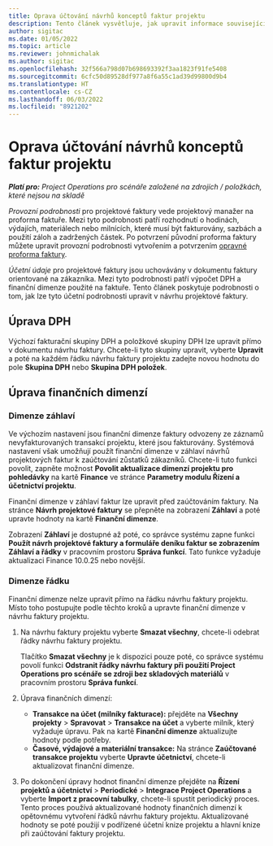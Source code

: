 ```yaml
---
title: Oprava účtování návrhů konceptů faktur projektu
description: Tento článek vysvětluje, jak upravit informace související s účetnictvím v návrhu faktury.
author: sigitac
ms.date: 01/05/2022
ms.topic: article
ms.reviewer: johnmichalak
ms.author: sigitac
ms.openlocfilehash: 32f566a798d07b698693392f3aa1823f91fe5408
ms.sourcegitcommit: 6cfc50d89528df977a8f6a55c1ad39d99800d9b4
ms.translationtype: HT
ms.contentlocale: cs-CZ
ms.lasthandoff: 06/03/2022
ms.locfileid: "8921202"
---
```

# <a name="correct-the-accounting-on-draft-project-invoice-proposals"></a>Oprava účtování návrhů konceptů faktur projektu

_**Platí pro:** Project Operations pro scénáře založené na zdrojích / položkách, které nejsou na skladě_

*Provozní podrobnosti* pro projektové faktury vede projektový manažer na proforma faktuře. Mezi tyto podrobnosti patří rozhodnutí o hodinách, výdajích, materiálech nebo milnících, které musí být fakturovány, sazbách a použití záloh a zadržených částek. Po potvrzení původní proforma faktury můžete upravit provozní podrobnosti vytvořením a potvrzením [opravné proforma faktury](../proforma-invoicing/corrective-invoices.md).

*Účetní údaje* pro projektové faktury jsou uchovávány v dokumentu faktury orientované na zákazníka. Mezi tyto podrobnosti patří výpočet DPH a finanční dimenze použité na faktuře. Tento článek poskytuje podrobnosti o tom, jak lze tyto účetní podrobnosti upravit v návrhu projektové faktury.

## <a name="adjust-sales-tax"></a>Úprava DPH

Výchozí fakturační skupiny DPH a položkové skupiny DPH lze upravit přímo v dokumentu návrhu faktury. Chcete-li tyto skupiny upravit, vyberte **Upravit** a poté na každém řádku návrhu faktury projektu zadejte novou hodnotu do pole **Skupina DPH** nebo **Skupina DPH položek**.

## <a name="adjust-financial-dimensions"></a>Úprava finančních dimenzí

### <a name="header-dimensions"></a>Dimenze záhlaví

Ve výchozím nastavení jsou finanční dimenze faktury odvozeny ze záznamů nevyfakturovaných transakcí projektu, které jsou fakturovány. Systémová nastavení však umožňují použít finanční dimenze v záhlaví návrhů projektových faktur k zaúčtování zůstatků zákazníků. Chcete-li tuto funkci povolit, zapněte možnost **Povolit aktualizace dimenzí projektu pro pohledávky** na kartě **Finance** ve stránce **Parametry modulu Řízení a účetnictví projektu**.

Finanční dimenze v záhlaví faktur lze upravit před zaúčtováním faktury. Na stránce **Návrh projektové faktury** se přepněte na zobrazení **Záhlaví** a poté upravte hodnoty na kartě **Finanční dimenze**.

Zobrazení **Záhlaví** je dostupné až poté, co správce systému zapne funkci **Použít návrh projektové faktury a formuláře deníku faktur se zobrazením Záhlaví a řádky** v pracovním prostoru **Správa funkcí**. Tato funkce vyžaduje aktualizaci Finance 10.0.25 nebo novější.

### <a name="line-dimensions"></a>Dimenze řádku

Finanční dimenze nelze upravit přímo na řádku návrhu faktury projektu. Místo toho postupujte podle těchto kroků a upravte finanční dimenze v návrhu faktury projektu.

1. Na návrhu faktury projektu vyberte **Smazat všechny**, chcete-li odebrat řádky návrhu faktury projektu.

    Tlačítko **Smazat všechny** je k dispozici pouze poté, co správce systému povolí funkci **Odstranit řádky návrhu faktury při použití Project Operations pro scénáře se zdroji bez skladových materiálů** v pracovním prostoru **Správa funkcí**.

2. Úprava finančních dimenzí:

    - **Transakce na účet (milníky fakturace):** přejděte na **Všechny projekty** \> **Spravovat** \> **Transakce na účet** a vyberte milník, který vyžaduje úpravu. Pak na kartě **Finanční dimenze** aktualizujte hodnoty podle potřeby.
    - **Časové, výdajové a materiální transakce:** Na stránce **Zaúčtované transakce projektu** vyberte **Upravte účetnictví**, chcete-li aktualizovat finanční dimenze.

3. Po dokončení úpravy hodnot finanční dimenze přejděte na **Řízení projektů a účetnictví** \> **Periodické** \> **Integrace Project Operations** a vyberte **Import z pracovní tabulky**, chcete-li spustit periodický proces. Tento proces používá aktualizované hodnoty finančních dimenzí k opětovnému vytvoření řádků návrhu faktury projektu. Aktualizované hodnoty se poté použijí v podřízené účetní knize projektu a hlavní knize při zaúčtování faktury projektu.
